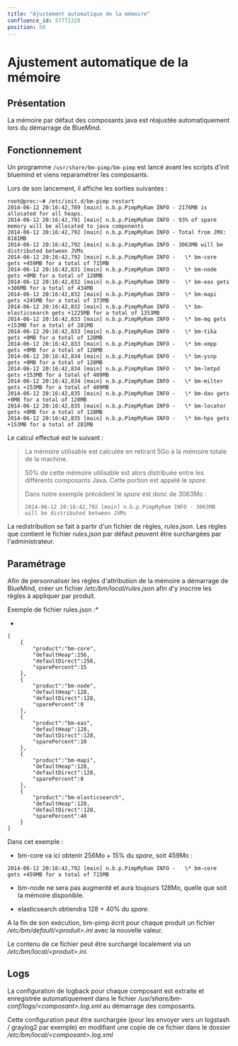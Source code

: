 ```yaml
---
title: "Ajustement automatique de la mémoire"
confluence_id: 57771328
position: 58
---
```

# Ajustement automatique de la mémoire


## Présentation

La mémoire par défaut des composants java est réajustée automatiquement lors du démarrage de BlueMind.


## Fonctionnement

Un programme `/usr/share/bm-pimp/bm-pimp` est lancé avant les scripts d'init bluemind et viens reparamétrer les composants.

Lors de son lancement, il affiche les sorties suivantes :


```
root@prec:~# /etc/init.d/bm-pimp restart
2014-06-12 20:16:42,789 [main] n.b.p.PimpMyRam INFO - 2176MB is allocated for all heaps.
2014-06-12 20:16:42,791 [main] n.b.p.PimpMyRam INFO - 93% of spare memory will be allocated to java components
2014-06-12 20:16:42,792 [main] n.b.p.PimpMyRam INFO - Total from JMX: 8181MB
2014-06-12 20:16:42,792 [main] n.b.p.PimpMyRam INFO - 3063MB will be distributed between JVMs
2014-06-12 20:16:42,792 [main] n.b.p.PimpMyRam INFO -   \* bm-core gets +459MB for a total of 715MB
2014-06-12 20:16:42,831 [main] n.b.p.PimpMyRam INFO -   \* bm-node gets +0MB for a total of 128MB
2014-06-12 20:16:42,832 [main] n.b.p.PimpMyRam INFO -   \* bm-eas gets +306MB for a total of 434MB
2014-06-12 20:16:42,832 [main] n.b.p.PimpMyRam INFO -   \* bm-mapi gets +245MB for a total of 373MB
2014-06-12 20:16:42,832 [main] n.b.p.PimpMyRam INFO -   \* bm-elasticsearch gets +1225MB for a total of 1353MB
2014-06-12 20:16:42,833 [main] n.b.p.PimpMyRam INFO -   \* bm-mq gets +153MB for a total of 281MB
2014-06-12 20:16:42,833 [main] n.b.p.PimpMyRam INFO -   \* bm-tika gets +0MB for a total of 128MB
2014-06-12 20:16:42,833 [main] n.b.p.PimpMyRam INFO -   \* bm-xmpp gets +0MB for a total of 128MB
2014-06-12 20:16:42,834 [main] n.b.p.PimpMyRam INFO -   \* bm-ysnp gets +0MB for a total of 128MB
2014-06-12 20:16:42,834 [main] n.b.p.PimpMyRam INFO -   \* bm-lmtpd gets +153MB for a total of 409MB
2014-06-12 20:16:42,834 [main] n.b.p.PimpMyRam INFO -   \* bm-milter gets +153MB for a total of 409MB
2014-06-12 20:16:42,835 [main] n.b.p.PimpMyRam INFO -   \* bm-dav gets +0MB for a total of 128MB
2014-06-12 20:16:42,835 [main] n.b.p.PimpMyRam INFO -   \* bm-locator gets +0MB for a total of 128MB
2014-06-12 20:16:42,835 [main] n.b.p.PimpMyRam INFO -   \* bm-hps gets +153MB for a total of 281MB
```


Le calcul effectué est le suivant :

> La mémoire utilisable est calculée en retirant 5Go à la mémoire totale de la machine.
> 
> 50% de cette mémoire utilisable est alors distribuée entre les différents composants Java. Cette portion est appelé le *spare*.
> 
> Dans notre exemple précédent le *spare* est donc de 3063Mo :
> 
> 
> 
> ```
> 2014-06-12 20:16:42,792 [main] n.b.p.PimpMyRam INFO - 3063MB will be distributed between JVMs
> ```
> 
> 


La redistribution se fait à partir d'un fichier de règles, *rules.json*. Les règles que contient le fichier *rules.json* par défaut peuvent être surchargées par l'administrateur.

## Paramétrage

Afin de personnaliser les règles d'attribution de la mémoire a démarrage de BlueMind, créer un fichier */etc/bm/local/rules.json* afin d'y inscrire les règles à appliquer par produit.

Exemple de fichier rules.json :*


*


```
[
	{
		"product":"bm-core",
		"defaultHeap":256,
		"defaultDirect":256,
		"sparePercent":15
	},
	{
		"product":"bm-node",
		"defaultHeap":128,
		"defaultDirect":128,
		"sparePercent":0
	},
	{
		"product":"bm-eas",
		"defaultHeap":128,
		"defaultDirect":128,
		"sparePercent":10
	},
	{
		"product":"bm-mapi",
		"defaultHeap":128,
		"defaultDirect":128,
		"sparePercent":8
	},
	{
		"product":"bm-elasticsearch",
		"defaultHeap":128,
		"defaultDirect":128,
		"sparePercent":40
	}
]
```


Dans cet exemple :

- bm-core va ici obtenir 256Mo + 15% du *spare*, soit 459Mo :


```
2014-06-12 20:16:42,792 [main] n.b.p.PimpMyRam INFO -   \* bm-core gets +459MB for a total of 715MB
```


- bm-node ne sera pas augmenté et aura toujours 128Mo, quelle que soit la mémoire disponible.

- elasticsearch obtiendra 128 + 40% du *spare*.


A la fin de son exécution, bm-pimp écrit pour chaque produit un fichier */etc/bm/default/&lt;produit>.ini* avec la nouvelle valeur.

Le contenu de ce fichier peut être surchargé localement via un */etc/bm/local/&lt;produit>.ini.*

## Logs

La configuration de logback pour chaque composant est extraite et enregistrée automatiquement dans le fichier */usr/share/bm-conf/logs/&lt;composant>.log.xml* au démarrage des composants.

Cette configuration peut être surchargée (pour les envoyer vers un logstash / graylog2 par exemple) en modifiant une copie de ce fichier dans le dossier */etc/bm/local/&lt;composant>.log.xml*


